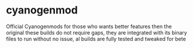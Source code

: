 cyanogenmod
===========

Official Cyanogenmods for those who wants better features then the original
these builds do not require gaps, they are integrated with its binary files to run without no issue, al builds are fully tested and tweaked for bete 
